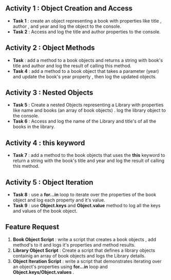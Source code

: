 ## Activity 1 : Object Creation and Access
* **Task 1** : create an object representing a book with properties like title , author ,  and year and log the object to the console.
* **Task 2** : Access and log the title and author properties to the console.

## Activity 2 : Object Methods
* **Task** : add a method to a book objects and returns a string with book's title and author and log the result of calling this method.
* **Task 4** : add a method to a book object that takes a parameter (year) and update the book's year property , then log the updated objects.


## Activity 3 : Nested Objects
* **Task 5** : Create a nested Objects representing a Library with properties like name and books (an array of book objects) . log the library object to the console.
* **Task 6** : Access and log the name of the Library and title's of all the books in the library.

## Activity 4 : **this** keyword
* **Task 7** : add a method to the book objects that uses the **this** keyword to return a string with the book's title and year and log the result of calling this method.

## Activity 5 : Object Iteration 
* **Task 8** : use a **for...in** loop to iterate over the properties of the book object and log each property and it's value.
* **Task 9** : use **Object.keys** and **Object.value** method to log all the keys and values of the book object.

## Feature Request 
1. **Book Object Script** : write a script that creates a book objects , add method's to it and logs it's properties and method results. 
2. **Library Object Script** : Create a script that defines a library objects containig an array of book objects and logs the Library details.
3. **Object Iteration Script** : write a script that demonstrates iterating over an object's properties using **for...in** loop and **Object.keys/Object.values** .  